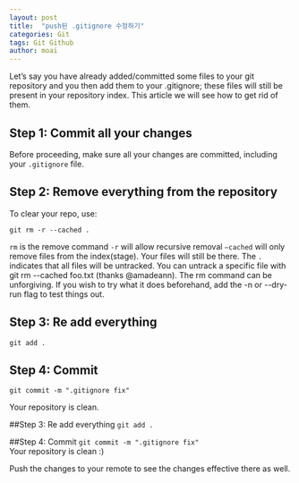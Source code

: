 ```yaml
---
layout: post
title:  "push된 .gitignore 수정하기"
categories: Git
tags: Git Github
author: moai
---
```


Let’s say you have already added/committed some files to your git repository and you then add them to your .gitignore; these files will still be present in your repository index. This article we will see how to get rid of them.

## Step 1: Commit all your changes
Before proceeding, make sure all your changes are committed, including your `.gitignore` file.

## Step 2: Remove everything from the repository
To clear your repo, use:




```
git rm -r --cached .
```
`rm` is the remove command
`-r` will allow recursive removal
`–cached` will only remove files from the index(stage). Your files will still be there.
The `.` indicates that all files will be untracked. You can untrack a specific file with git rm --cached foo.txt (thanks @amadeann).
The rm command can be unforgiving. If you wish to try what it does beforehand, add the -n or --dry-run flag to test things out.

## Step 3: Re add everything
```
git add .
```
## Step 4: Commit
```
git commit -m ".gitignore fix"
```
Your repository is clean.

##Step 3: Re add everything
`git add .`

##Step 4: Commit
`git commit -m ".gitignore fix"`  
Your repository is clean :)

Push the changes to your remote to see the changes effective there as well.
